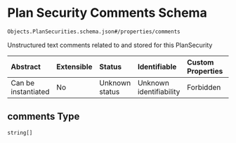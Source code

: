 # Plan Security Comments Schema

```txt
Objects.PlanSecurities.schema.json#/properties/comments
```

Unstructured text comments related to and stored for this PlanSecurity

| Abstract            | Extensible | Status         | Identifiable            | Custom Properties | Additional Properties | Access Restrictions | Defined In                                                                                   |
| :------------------ | :--------- | :------------- | :---------------------- | :---------------- | :-------------------- | :------------------ | :------------------------------------------------------------------------------------------- |
| Can be instantiated | No         | Unknown status | Unknown identifiability | Forbidden         | Allowed               | none                | [PlanSecurities.schema.json\*](../objects/PlanSecurities.schema.json "open original schema") |

## comments Type

`string[]`
